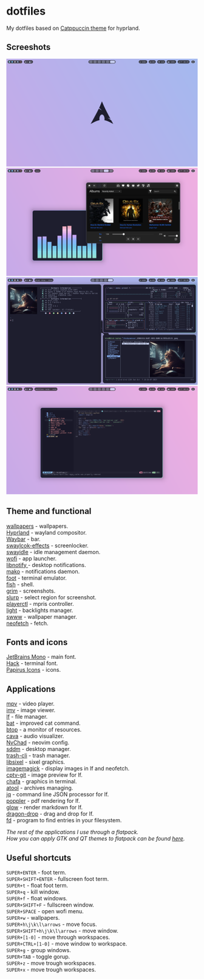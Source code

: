 # dotfiles
My dotfiles based on [Catppuccin theme](https://github.com/catppuccin/catppuccin) for hyprland.

## Screeshots

![Without windows](assets/1.png)
![Audio](assets/2.png)
![Text](assets/3.png)
![Nvim](assets/4.png)

## Theme and functional
[wallpapers](https://github.com/zhichaoh/catppuccin-wallpapers) - wallpapers.\
[Hyprland](https://github.com/hyprwm/Hyprland) - wayland compositor.\
[Waybar](https://github.com/Alexays/Waybar) - bar.\
[swaylcok-effects](https://github.com/mortie/swaylock-effects) - screenlocker.\
[swayidle](https://github.com/swaywm/swayidle) - idle management daemon.\
[wofi](https://hg.sr.ht/~scoopta/wofi) - app launcher.\
[libnotify ](https://gitlab.gnome.org/GNOME/libnotify) - desktop notifications.\
[mako](https://github.com/emersion/mako) - notifications daemon.\
[foot](https://codeberg.org/dnkl/foot) - terminal emulator.\
[fish](https://github.com/fish-shell/fish-shell) - shell.\
[grim](https://git.sr.ht/~emersion/grim) - screenshots.\
[slurp](https://github.com/emersion/slurp) - select region for screenshot.\
[playerctl](https://github.com/altdesktop/playerctl) - mpris controller.\
[light](https://github.com/haikarainen/light) - backlights  manager.\
[swww](https://github.com/Horus645/swww) - wallpaper manager.\
[neofetch](https://github.com/dylanaraps/neofetch) - fetch.

## Fonts and icons
[JetBrains Mono](https://www.jetbrains.com/lp/mono/) - main font.\
[Hack](https://github.com/source-foundry/Hack) - terminal font.\
[Papirus Icons](https://github.com/PapirusDevelopmentTeam/papirus-icon-theme) - icons.

## Applications
[mpv](https://github.com/mpv-player/mpv) - video player.\
[imv](https://sr.ht/~exec64/imv/) - image viewer.\
[lf](https://github.com/gokcehan/lf) - file manager.\
[bat](https://github.com/sharkdp/bat) - improved cat command.\
[btop](https://github.com/aristocratos/btop) - a monitor of resources.\
[cava](https://github.com/karlstav/cava) - audio visualizer.\
[NvChad](https://github.com/NvChad/NvChad) - neovim config.\
[sddm](https://github.com/sddm/sddm/) - desktop manager.\
[trash-cli](https://github.com/andreafrancia/trash-cli) - trash manager.\
[libsixel](https://github.com/saitoha/libsixel) - sixel graphics.\
[imagemagick](https://github.com/ImageMagick/ImageMagick) - display images in lf and neofetch.\
[cptv-git](https://github.com/NikitaIvanovV/ctpv) - image preview for lf.\
[chafa](https://github.com/hpjansson/chafa/) - graphics in terminal.\
[atool](https://www.nongnu.org/atool/) - archives managing.\
[jq](https://github.com/jqlang/jq) - command line JSON processor for lf.\
[poppler](https://gitlab.freedesktop.org/poppler/poppler) - pdf rendering for lf.\
[glow](https://github.com/charmbracelet/glow) - render markdown for lf.\
[dragon-drop](https://github.com/schne324/dragon-drop) - drag and drop for lf.\
[fd](https://github.com/sharkdp/fd) - program to find entries in your filesystem.

*The rest of the applications I use through a flatpack.*\
*How you can apply GTK and QT themes to flatpack can be found [here](https://itsfoss.com/flatpak-app-apply-theme/).*


## Useful shortcuts
`SUPER+ENTER` - foot term.\
`SUPER+SHIFT+ENTER` - fullscreen foot term.\
`SUPER+t` - float foot term.\
`SUPER+q` - kill window.\
`SUPER+f` - float windows.\
`SUPER+SHIFT+F` - fullscreen window.\
`SUPER+SPACE` - open wofi menu.\
`SUPER+w` - wallpapers.\
`SUPER+h\j\k\l\arrows` - move focus.\
`SUPER+SHIFT+h\j\k\l\arrows` - move window.\
`SUPER+[1-0]` - move through workspaces.\
`SUPER+CTRL+[1-0]` - move window to workspace.\
`SUPER+g` - group windows.\
`SUPER+TAB` - toggle gorup.\
`SUPER+z` - move trough workspaces.\
`SUPER+x` - move trough workspaces.
